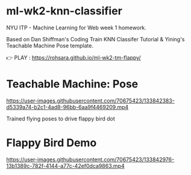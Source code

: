 # ml-wk2-knn-classifier
NYU ITP - Machine Learning for Web week 1 homework.

Based on Dan Shiffman's Coding Train KNN Classifer Tutorial & Yining's Teachable Machine Pose template.

👉 PLAY : https://rohsara.github.io/ml-wk2-tm-flappy/

# Teachable Machine: Pose

https://user-images.githubusercontent.com/70675423/133842383-d5339a74-b2c1-4ad8-96bb-6aa9f4469209.mp4

Trained flying poses to drive flappy bird dot

# Flappy Bird Demo

https://user-images.githubusercontent.com/70675423/133842976-13b1389c-782f-4144-a77c-42ef0dca9863.mp4
